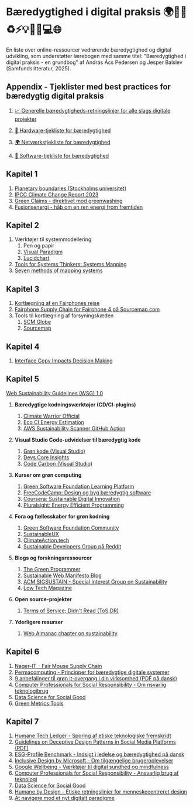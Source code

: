# Bæredygtighed i digital praksis 🌍🌳🍎♻️⚡️💡💼📱💻🌐

En liste over online-ressourcer vedrørende bæredygtighed og digital udvikling, som understøtter lærebogen med samme titel:  "Bæredygtighed i digital praksis - en grundbog" af András Ács Pedersen og Jesper Balslev (Samfundslitteratur, 2025).   

## Appendix - Tjeklister med best practices for bæredygtig digital praksis

1. [📈 Generelle bæredygtigheds-retningslinjer for alle slags digitale projekter](./appendix/Appendix-Best-practices.md)

2. [🔌 Hardware-tjekliste for bæredygtighed](./appendix/Appendix-Best-practices-Hardware.md)
  
3. [🌍 Netværkstjekliste for bæredygtighed](./appendix/Appendix-Best-practices-Network.md)
  
4. [💾 Software-tjekliste for bæredygtighed](./appendix/Appendix-Best-practices-Software.md)
  
## Kapitel 1
1. [Planetary boundaries (Stockholms universitet)](https://www.stockholmresilience.org/research/planetary-boundaries.html)
2. [IPCC Climate Change Report 2023](https://www.ipcc.ch/report/ar6/syr/)
3. [Green Claims - direktivet mod greenwashing](https://environment.ec.europa.eu/topics/circular-economy/green-claims_en)
4. [Fusionsenergi - håb om en ren energi from fremtiden](https://www.fusionsenergi.dk/viden-om-fusionsenergi/introduktion-til-fusionsenergi/hvad-er-fusionsenergi)

## Kapitel 2

1. Værktøjer til systemmodellering
   1. Pen og papir
   2. [Visual Paradigm](https://www.visual-paradigm.com/)
   3. [Lucidchart](https://www.lucidchart.com/)
2. [Tools for Systems Thinkers: Systems Mapping](https://medium.com/disruptive-design/tools-for-systems-thinkers-systems-mapping-2db5cf30ab3a)
3. [Seven methods of mapping systems](https://i2insights.org/2023/02/28/systems-mapping-methods/)
   

## Kapitel 3
1. [Kortlægning af en Fairphones rejse](https://www.fairphone.com/en/impact/source-map-transparency/)  
2. [Fairphone Supply Chain for Fairphone 4 på Sourcemap.com](https://open.sourcemap.com/maps/61a98acef1ddeb086156a529)  
3. Tools til kortlægning af forsyningskæden
   1. [SCM Globe](https://www.scmglobe.com/)
   2. [Sourcemap](https://open.sourcemap.com/)

## Kapitel 4
1. [Interface Copy Impacts Decision Making](https://www.nngroup.com/articles/interface-copy-decision-making/)

## Kapitel 5

[Web Sustainability Guidelines (WSG) 1.0](https://w3c.github.io/sustainableweb-wsg/)

1. **Bæredygtige kodningsværktøjer (CD/CI-plugins)**
   1. [Climate Warrior Official](https://github.com/marketplace/climate-warrior-official)
   2. [Eco CI Energy Estimation](https://github.com/marketplace/actions/eco-ci-energy-estimation)
   3. [AWS Sustainability Scanner GitHub Action](https://github.com/marketplace/actions/aws-sustainability-scanner-github-action)

2. **Visual Studio Code-udvidelser til bæredygtig kode**
   1. [Grøn kode (Visual Studio)](https://marketplace.visualstudio.com/items?itemName=GreenCode.greencode)
   2. [Devs Core Insights](https://marketplace.visualstudio.com/items?itemName=DevsCore.devs-core-insights)
   3. [Code Carbon (Visual Studio)](https://marketplace.visualstudio.com/items?itemName=CodeCarbon.codecarbon)

3. **Kurser om grøn computing**  
   1. [Green Software Foundation Learning Platform](https://learn.greensoftware.foundation/)  
   2. [FreeCodeCamp: Design og byg bæredygtig software](https://www.freecodecamp.org/news/design-and-build-sustainable-software/)  
   3. [Coursera: Sustainable Digital Innovation](https://www.coursera.org/learn/sustainable-digital-innovation)  
   4. [Pluralsight: Energy Efficient Programming](https://www.pluralsight.com/)  

4. **Fora og fællesskaber for grøn kodning**  
   1. [Green Software Foundation Community](https://greensoftware.foundation/community)  
   2. [SustainableUX](https://sustainableux.com/)  
   3. [ClimateAction.tech](https://climateaction.tech/)  
   4. [Sustainable Developers Group på Reddit](https://www.reddit.com/r/Sustainability/)  

5. **Blogs og forskningsressourcer**  
   1. [The Green Programmer](https://www.thegreenprogrammer.com/)  
   2. [Sustainable Web Manifesto Blog](https://sustainablewebmanifesto.com/blog/)  
   3. [ACM SIGSUSTAIN - Special Interest Group on Sustainability](https://sigsustain.acm.org/)  
   4. [Low Tech Magazine](https://www.lowtechmagazine.com/)  

6. **Open source-projekter**
   1. [Terms of Service; Didn't Read (ToS;DR)](https://tosdr.org/)
  
7. **Yderligere resurser**
   1. [Web Almanac chapter on sustainability](https://almanac.httparchive.org/en/2024/sustainability)


## Kapitel 6
1. [Nager-IT - Fair Mouse Supply Chain](https://www.nager-it.de/en/maus/lieferkette)
2. [Permacomputing - Principper for bæredygtige digitale systemer](https://permacomputing.net/)
3. [9 anbefalinger til grøn it-overgang i din virksomhed (PDF på dansk)](https://itb.dk/wp-content/uploads/2024/06/9-anbefalinger-til-din-virksomheds-groenne-it-omstilling2024-1.pdf)
4. [Computer Professionals for Social Responsibility - Om nsvarlig teknologibrug](http://cpsr.org)
5. [Data Science for Social Good](http://www.datascienceforsocialgood.org)
6. [Green Metrics Tools](https://github.com/green-coding-solutions/green-metrics-tool)


## Kapitel 7
1. [Humane Tech Ledger - Sporing af etiske teknologiske fremskridt](https://ledger.humanetech.com)
2. [Guidelines on Deceptive Design Patterns in Social Media Platforms (PDF)](https://www.edpb.europa.eu/system/files/2023-02/edpb_03-2022_guidelines_on_deceptive_design_patterns_in_social_media_platform_interfaces_v2_en_0.pdf)
3. [ESG-Profile Benchmark - Indsigt i ledelse og bæredygtighed på dansk](https://www.lederne.dk/min-ledelse/esg-profilen/benchmark)
4. [Inclusive Design by Microsoft - Om tilgængelige brugeroplevelser](https://inclusive.microsoft.design/)
5. [Google Wellbeing - Værktøjer til digital sundhed og mindfulness](https://wellbeing.google/)
6. [Computer Professionals for Social Responsibility - Ansvarlig brug af teknologi](http://cpsr.org)
7. [Data Science for Social Good](http://www.datascienceforsocialgood.org)
8. [Humane by Design - Etiske retningslinjer for menneskecentreret design](https://humanebydesign.com)
9. [At navigere mod et nyt digitalt paradigme](https://advice-sustainabilitybarometer.com/the-digital-value-compass)





